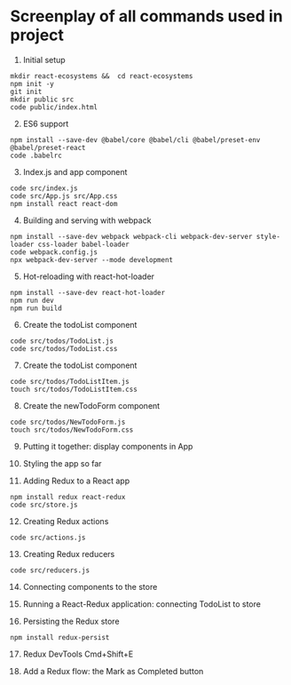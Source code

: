 # Screenplay of all commands used in project 

1. Initial setup
```
mkdir react-ecosystems &&  cd react-ecosystems
npm init -y
git init
mkdir public src 
code public/index.html
```

2. ES6 support 
```
npm install --save-dev @babel/core @babel/cli @babel/preset-env @babel/preset-react
code .babelrc
```

3. Index.js and app component
```
code src/index.js
code src/App.js src/App.css
npm install react react-dom
```

4. Building and serving with webpack
```
npm install --save-dev webpack webpack-cli webpack-dev-server style-loader css-loader babel-loader
code webpack.config.js
npx webpack-dev-server --mode development
```

5. Hot-reloading with react-hot-loader
```
npm install --save-dev react-hot-loader
npm run dev
npm run build
```

6. Create the todoList component
```
code src/todos/TodoList.js
code src/todos/TodoList.css
```

7. Create the todoList component
```
code src/todos/TodoListItem.js
touch src/todos/TodoListItem.css
```

8. Create the newTodoForm component
```
code src/todos/NewTodoForm.js
touch src/todos/NewTodoForm.css
```
9. Putting it together: display components in App

10. Styling the app so far

11. Adding Redux to a React app
```
npm install redux react-redux
code src/store.js
```

12. Creating Redux actions
```
code src/actions.js
```

13. Creating Redux reducers
```
code src/reducers.js
```

14. Connecting components to the store 

15. Running a React-Redux application: connecting TodoList to store

16. Persisting the Redux store
```
npm install redux-persist
```
17. Redux DevTools Cmd+Shift+E 

18. Add a Redux flow: the Mark as Completed button


